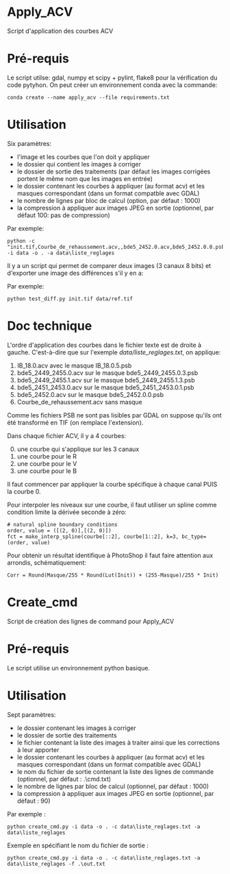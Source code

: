 # Apply_ACV
Script d'application des courbes ACV

# Pré-requis

Le script utilse: gdal, numpy et scipy + pylint, flake8 pour la vérification du code pytyhon.
On peut créer un environnement conda avec la commande:
```
conda create --name apply_acv --file requirements.txt
```

# Utilisation

Six paramètres:

- l'image et les courbes que l'on doit y appliquer
- le dossier qui contient les images à corriger
- le dossier de sortie des traitements (par défaut les images corrigées portent le même nom que les images en entrée)
- le dossier contenant les courbes à appliquer (au format acv) et les masques correspondant (dans un format compatble avec GDAL)
- le nombre de lignes par bloc de calcul (option, par défaut : 1000)
- la compression à appliquer aux images JPEG en sortie (optionnel, par défaut 100: pas de compression)

Par exemple:
```
python -c "init.tif,Courbe_de_rehaussement.acv,,bde5_2452.0.acv,bde5_2452.0.0.psb" -i data -o . -a data\liste_reglages
```

Il y a un script qui permet de comparer deux images (3 canaux 8 bits) et d'exporter une image des différences s'il y en a:

Par exemple:
```
python test_diff.py init.tif data/ref.tif
```

# Doc technique

L'ordre d'application des courbes dans le fichier texte est de droite à gauche. C'est-à-dire que sur l'exemple *data/liste_reglages.txt*, on applique:

1. IB_18.0.acv avec le masque IB_18.0.5.psb
2. bde5_2449_2455.0.acv sur le masque bde5_2449_2455.0.3.psb
3. bde5_2449_2455.1.acv sur le masque bde5_2449_2455.1.3.psb
4. bde5_2451_2453.0.acv sur le masque bde5_2451_2453.0.1.psb
5. bde5_2452.0.acv sur le masque bde5_2452.0.0.psb
6. Courbe_de_rehaussement.acv sans masque

Comme les fichiers PSB ne sont pas lisibles par GDAL on suppose qu'ils ont été transformé en TIF (on remplace l'extension).

Dans chaque fichier ACV, il y a 4 courbes:

0. une courbe qui s'applique sur les 3 canaux
1. une courbe pour le R
2. une courbe pour le V
3. une courbe pour le B

Il faut commencer par appliquer la courbe spécifique à chaque canal PUIS la courbe 0.

Pour interpoler les niveaux sur une courbe, il faut utiliser un spline comme condition limite la dérivée seconde à zéro:
```
# natural spline boundary conditions
order, value = ([(2, 0)],[(2, 0)])  
fct = make_interp_spline(courbe[::2], courbe[1::2], k=3, bc_type=(order, value)
```

Pour obtenir un résultat identifique à PhotoShop il faut faire attention aux arrondis, schématiquement:
````
Corr = Round(Masque/255 * Round(Lut(Init)) + (255-Masque)/255 * Init)
````


# Create_cmd
Script de création des lignes de command pour Apply_ACV

# Pré-requis
Le script utilise un environnement python basique.

# Utilisation

Sept paramètres:

- le dossier contenant les images à corriger
- le dossier de sortie des traitements
- le fichier contenant la liste des images à traiter ainsi que les corrections à leur apporter
- le dossier contenant les courbes à appliquer (au format acv) et les masques correspondant (dans un format compatible avec GDAL)
- le nom du fichier de sortie contenant la liste des lignes de commande (optionnel, par défaut : .\cmd.txt)
- le nombre de lignes par bloc de calcul (optionnel, par défaut : 1000)
- la compression à appliquer aux images JPEG en sortie (optionnel, par défaut : 90)

Par exemple :
````
python create_cmd.py -i data -o . -c data\liste_reglages.txt -a data\liste_reglages
````

Exemple en spécifiant le nom du fichier de sortie :
````
python create_cmd.py -i data -o . -c data\liste_reglages.txt -a data\liste_reglages -f .\out.txt
````